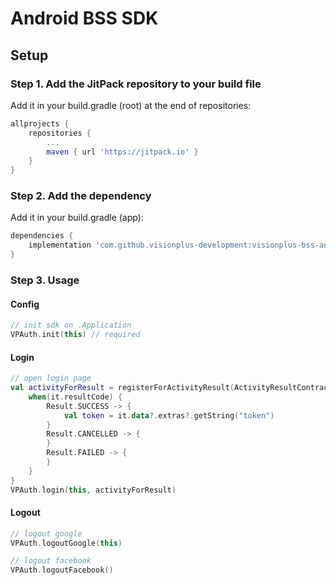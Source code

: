 # Android BSS SDK

## Setup
### Step 1. Add the JitPack repository to your build file
Add it in your build.gradle (root) at the end of repositories:
```groovy
allprojects {
    repositories {
        ...
        maven { url 'https://jitpack.io' }
    }
}
```
### Step 2. Add the dependency
Add it in your build.gradle (app):
```groovy
dependencies {
    implementation 'com.github.visionplus-development:visionplus-bss-android:$latest_version'
}
```

### Step 3. Usage
#### Config
```kotlin
// init sdk on .Application
VPAuth.init(this) // required
```

#### Login
```kotlin
// open login page
val activityForResult = registerForActivityResult(ActivityResultContracts.StartActivityForResult()) {
    when(it.resultCode) {
        Result.SUCCESS -> {
            val token = it.data?.extras?.getString("token")
        }
        Result.CANCELLED -> {
        }
        Result.FAILED -> {
        }
    }
}
VPAuth.login(this, activityForResult)
```

#### Logout
```kotlin
// logout google
VPAuth.logoutGoogle(this)

// logout facebook
VPAuth.logoutFacebook()
```
